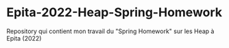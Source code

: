 # Epita-2022-Heap-Spring-Homework

Repository qui contient mon travail du "Spring Homework" sur les Heap à Epita (2022) 
